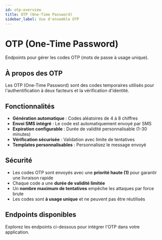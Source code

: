```yaml
---
id: otp-overview
title: OTP (One-Time Password)
sidebar_label: Vue d'ensemble OTP
---
```


# OTP (One-Time Password)

Endpoints pour gérer les codes OTP (mots de passe à usage unique).

## À propos des OTP

Les OTP (One-Time Password) sont des codes temporaires utilisés pour l'authentification à deux facteurs et la vérification d'identité.

## Fonctionnalités

- **Génération automatique** : Codes aléatoires de 4 à 8 chiffres
- **Envoi SMS intégré** : Le code est automatiquement envoyé par SMS
- **Expiration configurable** : Durée de validité personnalisable (1-30 minutes)
- **Vérification sécurisée** : Validation avec limite de tentatives
- **Templates personnalisables** : Personnalisez le message envoyé

## Sécurité

- Les codes OTP sont envoyés avec une **priorité haute (1)** pour garantir une livraison rapide
- Chaque code a une **durée de validité limitée**
- Un **nombre maximum de tentatives** empêche les attaques par force brute
- Les codes sont **à usage unique** et ne peuvent pas être réutilisés

## Endpoints disponibles

Explorez les endpoints ci-dessous pour intégrer l'OTP dans votre application.
